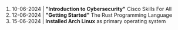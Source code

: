 1. 10-06-2024 | **"Introduction to Cybersecurity"** Cisco Skills For All
2. 12-06-2024 | **"Getting Started"** The Rust Programming Language
3. 15-06-2024 | **Installed Arch Linux** as primary operating system
